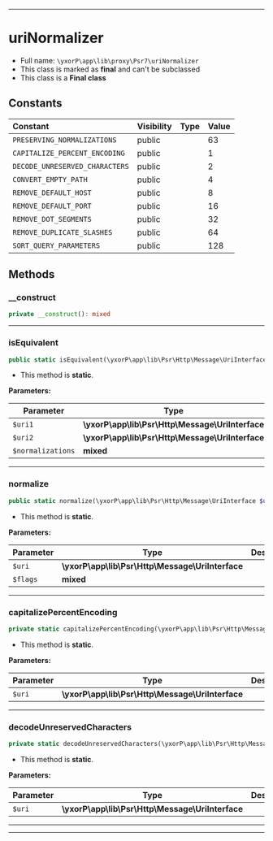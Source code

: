 ***

# uriNormalizer





* Full name: `\yxorP\app\lib\proxy\Psr7\uriNormalizer`
* This class is marked as **final** and can't be subclassed
* This class is a **Final class**


## Constants

| Constant | Visibility | Type | Value |
|:---------|:-----------|:-----|:------|
|`PRESERVING_NORMALIZATIONS`|public| |63|
|`CAPITALIZE_PERCENT_ENCODING`|public| |1|
|`DECODE_UNRESERVED_CHARACTERS`|public| |2|
|`CONVERT_EMPTY_PATH`|public| |4|
|`REMOVE_DEFAULT_HOST`|public| |8|
|`REMOVE_DEFAULT_PORT`|public| |16|
|`REMOVE_DOT_SEGMENTS`|public| |32|
|`REMOVE_DUPLICATE_SLASHES`|public| |64|
|`SORT_QUERY_PARAMETERS`|public| |128|


## Methods


### __construct



```php
private __construct(): mixed
```











***

### isEquivalent



```php
public static isEquivalent(\yxorP\app\lib\Psr\Http\Message\UriInterface $uri1, \yxorP\app\lib\Psr\Http\Message\UriInterface $uri2, mixed $normalizations = self::PRESERVING_NORMALIZATIONS): mixed
```



* This method is **static**.




**Parameters:**

| Parameter | Type | Description |
|-----------|------|-------------|
| `$uri1` | **\yxorP\app\lib\Psr\Http\Message\UriInterface** |  |
| `$uri2` | **\yxorP\app\lib\Psr\Http\Message\UriInterface** |  |
| `$normalizations` | **mixed** |  |




***

### normalize



```php
public static normalize(\yxorP\app\lib\Psr\Http\Message\UriInterface $uri, mixed $flags = self::PRESERVING_NORMALIZATIONS): mixed
```



* This method is **static**.




**Parameters:**

| Parameter | Type | Description |
|-----------|------|-------------|
| `$uri` | **\yxorP\app\lib\Psr\Http\Message\UriInterface** |  |
| `$flags` | **mixed** |  |




***

### capitalizePercentEncoding



```php
private static capitalizePercentEncoding(\yxorP\app\lib\Psr\Http\Message\UriInterface $uri): mixed
```



* This method is **static**.




**Parameters:**

| Parameter | Type | Description |
|-----------|------|-------------|
| `$uri` | **\yxorP\app\lib\Psr\Http\Message\UriInterface** |  |




***

### decodeUnreservedCharacters



```php
private static decodeUnreservedCharacters(\yxorP\app\lib\Psr\Http\Message\UriInterface $uri): mixed
```



* This method is **static**.




**Parameters:**

| Parameter | Type | Description |
|-----------|------|-------------|
| `$uri` | **\yxorP\app\lib\Psr\Http\Message\UriInterface** |  |




***


***

